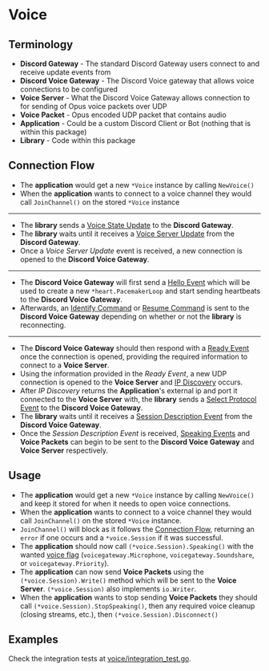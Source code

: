 # Voice

## Terminology
* **Discord Gateway** - The standard Discord Gateway users connect to and receive update events from
* **Discord Voice Gateway** - The Discord Voice gateway that allows voice connections to be configured
* **Voice Server** - What the Discord Voice Gateway allows connection to for sending of Opus voice packets over UDP
* **Voice Packet** - Opus encoded UDP packet that contains audio
* **Application** - Could be a custom Discord Client or Bot (nothing that is within this package)
* **Library** - Code within this package

## Connection Flow
* The **application** would get a new `*Voice` instance by calling `NewVoice()`
* When the **application** wants to connect to a voice channel they would call `JoinChannel()` on
the stored `*Voice` instance

---

* The **library** sends a [Voice State Update](https://discordapp.com/developers/docs/topics/voice-connections#retrieving-voice-server-information-gateway-voice-state-update-example)
to the **Discord Gateway**.
* The **library** waits until it receives a [Voice Server Update](https://discordapp.com/developers/docs/topics/voice-connections#retrieving-voice-server-information-example-voice-server-update-payload)
from the **Discord Gateway**.
* Once a *Voice Server Update* event is received, a new connection is opened to the **Discord Voice Gateway**.

---

* The **Discord Voice Gateway** will first send a [Hello Event](https://discordapp.com/developers/docs/topics/voice-connections#heartbeating-example-hello-payload-since-v3)
which will be used to create a new `*heart.PacemakerLoop` and start sending heartbeats to the **Discord Voice Gateway**.
* Afterwards, an [Identify Command](https://discordapp.com/developers/docs/topics/voice-connections#establishing-a-voice-websocket-connection-example-voice-identify-payload)
or [Resume Command](https://discordapp.com/developers/docs/topics/voice-connections#resuming-voice-connection-example-resume-connection-payload)
is sent to the **Discord Voice Gateway** depending on whether or not the **library** is reconnecting.

---

* The **Discord Voice Gateway** should then respond with a [Ready Event](https://discordapp.com/developers/docs/topics/voice-connections#establishing-a-voice-websocket-connection-example-voice-ready-payload)
once the connection is opened, providing the required information to connect to a **Voice Server**.
* Using the information provided in the *Ready Event*, a new UDP connection is opened to the **Voice Server**
and [IP Discovery](https://discordapp.com/developers/docs/topics/voice-connections#ip-discovery) occurs.
* After *IP Discovery* returns the **Application**'s external ip and port it connected to the **Voice Server**
with, the **library** sends a [Select Protocol Event](https://discordapp.com/developers/docs/topics/voice-connections#establishing-a-voice-udp-connection-example-select-protocol-payload)
to the **Discord Voice Gateway**.
* The **library** waits until it receives a [Session Description Event](https://discordapp.com/developers/docs/topics/voice-connections#establishing-a-voice-udp-connection-example-session-description-payload)
from the **Discord Voice Gateway**.
* Once the *Session Description Event* is received, [Speaking Events](https://discordapp.com/developers/docs/topics/voice-connections#speaking-example-speaking-payload)
and **Voice Packets** can begin to be sent to the **Discord Voice Gateway** and **Voice Server** respectively.

## Usage
* The **application** would get a new `*Voice` instance by calling `NewVoice()` and keep it
stored for when it needs to open voice connections.
* When the **application** wants to connect to a voice channel they would call `JoinChannel()` on
the stored `*Voice` instance.
* `JoinChannel()` will block as it follows the [Connection Flow](#connection-flow), returning an
`error` if one occurs and a `*voice.Session` if it was successful.
* The **application** should now call `(*voice.Session).Speaking()` with the wanted [voice flag](https://discordapp.com/developers/docs/topics/voice-connections#speaking)
(`voicegateway.Microphone`, `voicegateway.Soundshare`, or `voicegateway.Priority`).
* The **application** can now send **Voice Packets** using the `(*voice.Session).Write()` method
which will be sent to the **Voice Server**. `(*voice.Session)` also implements `io.Writer`.
* When the **application** wants to stop sending **Voice Packets** they should call
`(*voice.Session).StopSpeaking()`, then any required voice cleanup (closing streams, etc.), then
`(*voice.Session).Disconnect()`

## Examples

Check the integration tests at [voice/integration_test.go](https://github.com/diamondburned/arikawa/blob/master/voice/integration_test.go).
